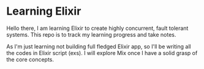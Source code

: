 # Learning Elixir
Hello there, I am learning Elixir to create highly concurrent, fault tolerant systems. This repo is to track my learning progress and take notes.

As I'm just learning not building full fledged Elixir app, so I'll be writing all the codes in Elixir script (exs). I will explore Mix once I have a solid grasp of the core concepts.